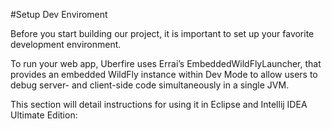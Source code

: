 #Setup Dev Enviroment

Before you start building our project, it is important to set up your favorite development environment.

To run  your web app, Uberfire uses Errai’s EmbeddedWildFlyLauncher, that provides an embedded WildFly instance within Dev Mode to allow users to debug server- and client-side code simultaneously in a single JVM.

This section will detail instructions for using it in Eclipse and Intellij IDEA Ultimate Edition:
